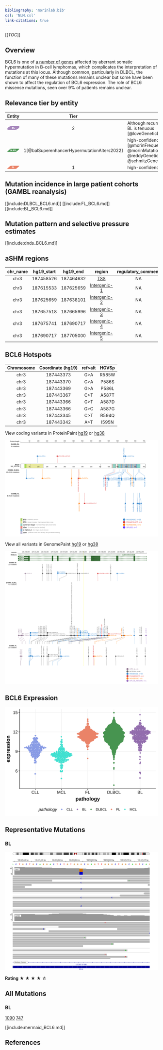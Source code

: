 ```yaml
---
bibliography: 'morinlab.bib'
csl: 'NLM.csl'
link-citations: true
---
```

[[_TOC_]]

## Overview

BCL6 is one of [a number of genes](https://github.com/morinlab/LLMPP/wiki/ashm) affected by aberrant somatic hypermutation in B-cell lymphomas, which complicates the interpretation of mutations at this locus. 
Although common, particularly in DLBCL, the function of many of these mutations remains unclear but some have been shown to affect the regulation of BCL6 expression. The role of BCL6 missense mutations, seen over 9% of patients remains unclear. 


## Relevance tier by entity

|Entity|Tier|Description                           |
|:------:|:----:|--------------------------------------|
|![BL](images/icons/BL_tier2.png)    |2 | Although recurrent, the relevance of mutations in BL is tenuous [@loveGeneticLandscapeMutations2012]|
|![DLBCL](images/icons/DLBCL_tier1.png) |1[@balSuperenhancerHypermutationAlters2022] | high-confidence DLBCL gene            [@morinFrequentMutationHistonemodifying2011; @morinMutationalStructuralAnalysis2013; @reddyGeneticFunctionalDrivers2017; @schmitzGeneticsPathogenesisDiffuse2018]|
|![FL](images/icons/FL_tier1.png)    |1 | high-confidence FL gene               |

## Mutation incidence in large patient cohorts (GAMBL reanalysis)

[[include:DLBCL_BCL6.md]]
[[include:FL_BCL6.md]]
[[include:BL_BCL6.md]]

## Mutation pattern and selective pressure estimates

[[include:dnds_BCL6.md]]

## aSHM regions

|chr_name|hg19_start|hg19_end |region                                                                                              |regulatory_comment|
|:--------:|:----------:|:---------:|:----------------------------------------------------------------------------------------------------:|:------------------:|
|chr3    |187458526 |187464632|[TSS](https://genome.ucsc.edu/s/rdmorin/GAMBL%20hg19?position=chr3%3A187458526%2D187464632)         |NA                |
|chr3    |187615533 |187625659|[Intergenic-1](https://genome.ucsc.edu/s/rdmorin/GAMBL%20hg19?position=chr3%3A187615533%2D187625659)|NA                |
|chr3    |187625659 |187638101|[Intergenic-2](https://genome.ucsc.edu/s/rdmorin/GAMBL%20hg19?position=chr3%3A187625659%2D187638101)|NA                |
|chr3    |187657518 |187665996|[Intergenic-3](https://genome.ucsc.edu/s/rdmorin/GAMBL%20hg19?position=chr3%3A187657518%2D187665996)|NA                |
|chr3    |187675741 |187690717|[Intergenic-4](https://genome.ucsc.edu/s/rdmorin/GAMBL%20hg19?position=chr3%3A187675741%2D187690717)|NA                |
|chr3    |187690717 |187705000|[Intergenic-5](https://genome.ucsc.edu/s/rdmorin/GAMBL%20hg19?position=chr3%3A187690717%2D187705000)|NA                |



## BCL6 Hotspots

| Chromosome |Coordinate (hg19) | ref>alt | HGVSp | 
 | :---:| :---: | :--: | :---: |
| chr3 | 187443373 | G>A | R585W |
| chr3 | 187443370 | G>A | P586S |
| chr3 | 187443369 | G>A | P586L |
| chr3 | 187443367 | C>T | A587T |
| chr3 | 187443366 | G>T | A587D |
| chr3 | 187443366 | G>C | A587G |
| chr3 | 187443345 | C>T | R594Q |
| chr3 | 187443342 | A>T | I595N |

View coding variants in ProteinPaint [hg19](https://morinlab.github.io/LLMPP/GAMBL/BCL6_protein.html)  or [hg38](https://morinlab.github.io/LLMPP/GAMBL/BCL6_protein_hg38.html)

![](images/proteinpaint/BCL6_NM_001706.svg)

View all variants in GenomePaint [hg19](https://morinlab.github.io/LLMPP/GAMBL/BCL6.html)  or [hg38](https://morinlab.github.io/LLMPP/GAMBL/BCL6_hg38.html)

![](images/proteinpaint/BCL6.svg)

## BCL6 Expression
![](images/gene_expression/BCL6_by_pathology.svg)
<!-- ORIGIN: 21796119 -->
<!-- BL: loveGeneticLandscapeMutations2012 -->
<!-- DLBCL: morinFrequentMutationHistonemodifying2011 -->

## Representative Mutations

### BL

![](primary/Love_BCL6.svg)

**Rating** 
&starf; &starf; &starf; &starf; &star;

## All Mutations

### BL

[1090](https://www.bcgsc.ca/downloads/morinlab/GAMBL/Love/1090_reports.html)
[747](https://www.bcgsc.ca/downloads/morinlab/GAMBL/Love/747_reports.html)


[[include:mermaid_BCL6.md]]

## References
